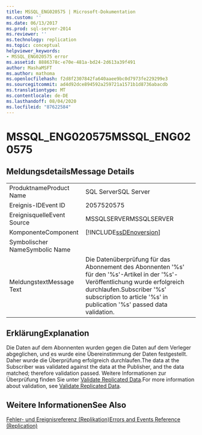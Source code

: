 ```yaml
---
title: MSSQL_ENG020575 | Microsoft-Dokumentation
ms.custom: ''
ms.date: 06/13/2017
ms.prod: sql-server-2014
ms.reviewer: ''
ms.technology: replication
ms.topic: conceptual
helpviewer_keywords:
- MSSQL_ENG020575 error
ms.assetid: 8886378c-e70e-481a-bd24-2d613a39f491
author: MashaMSFT
ms.author: mathoma
ms.openlocfilehash: f2d8f2307842fa640aaee9bc0d7973fe229299e3
ms.sourcegitcommit: ad4d92dce894592a259721a1571b1d8736abacdb
ms.translationtype: MT
ms.contentlocale: de-DE
ms.lasthandoff: 08/04/2020
ms.locfileid: "87622584"
---
```

# <a name="mssql_eng020575"></a><span data-ttu-id="41a01-102">MSSQL_ENG020575</span><span class="sxs-lookup"><span data-stu-id="41a01-102">MSSQL_ENG020575</span></span>
    
## <a name="message-details"></a><span data-ttu-id="41a01-103">Meldungsdetails</span><span class="sxs-lookup"><span data-stu-id="41a01-103">Message Details</span></span>  
  
|||  
|-|-|  
|<span data-ttu-id="41a01-104">Produktname</span><span class="sxs-lookup"><span data-stu-id="41a01-104">Product Name</span></span>|<span data-ttu-id="41a01-105">SQL Server</span><span class="sxs-lookup"><span data-stu-id="41a01-105">SQL Server</span></span>|  
|<span data-ttu-id="41a01-106">Ereignis-ID</span><span class="sxs-lookup"><span data-stu-id="41a01-106">Event ID</span></span>|<span data-ttu-id="41a01-107">20575</span><span class="sxs-lookup"><span data-stu-id="41a01-107">20575</span></span>|  
|<span data-ttu-id="41a01-108">Ereignisquelle</span><span class="sxs-lookup"><span data-stu-id="41a01-108">Event Source</span></span>|<span data-ttu-id="41a01-109">MSSQLSERVER</span><span class="sxs-lookup"><span data-stu-id="41a01-109">MSSQLSERVER</span></span>|  
|<span data-ttu-id="41a01-110">Komponente</span><span class="sxs-lookup"><span data-stu-id="41a01-110">Component</span></span>|[!INCLUDE[ssDEnoversion](../../includes/ssdenoversion-md.md)]|  
|<span data-ttu-id="41a01-111">Symbolischer Name</span><span class="sxs-lookup"><span data-stu-id="41a01-111">Symbolic Name</span></span>||  
|<span data-ttu-id="41a01-112">Meldungstext</span><span class="sxs-lookup"><span data-stu-id="41a01-112">Message Text</span></span>|<span data-ttu-id="41a01-113">Die Datenüberprüfung für das Abonnement des Abonnenten '%s' für den '%s'-Artikel in der '%s'-Veröffentlichung wurde erfolgreich durchlaufen.</span><span class="sxs-lookup"><span data-stu-id="41a01-113">Subscriber '%s' subscription to article '%s' in publication '%s' passed data validation.</span></span>|  
  
## <a name="explanation"></a><span data-ttu-id="41a01-114">Erklärung</span><span class="sxs-lookup"><span data-stu-id="41a01-114">Explanation</span></span>  
 <span data-ttu-id="41a01-115">Die Daten auf dem Abonnenten wurden gegen die Daten auf dem Verleger abgeglichen, und es wurde eine Übereinstimmung der Daten festgestellt. Daher wurde die Überprüfung erfolgreich durchlaufen.</span><span class="sxs-lookup"><span data-stu-id="41a01-115">The data at the Subscriber was validated against the data at the Publisher, and the data matched; therefore validation passed.</span></span> <span data-ttu-id="41a01-116">Weitere Informationen zur Überprüfung finden Sie unter [Validate Replicated Data](validate-data-at-the-subscriber.md).</span><span class="sxs-lookup"><span data-stu-id="41a01-116">For more information about validation, see [Validate Replicated Data](validate-data-at-the-subscriber.md).</span></span>  
  
## <a name="see-also"></a><span data-ttu-id="41a01-117">Weitere Informationen</span><span class="sxs-lookup"><span data-stu-id="41a01-117">See Also</span></span>  
 [<span data-ttu-id="41a01-118">Fehler- und Ereignisreferenz &#40;Replikation&#41;</span><span class="sxs-lookup"><span data-stu-id="41a01-118">Errors and Events Reference &#40;Replication&#41;</span></span>](errors-and-events-reference-replication.md)  
  
  
